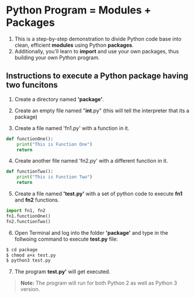 Python Program = Modules + Packages
====

  1. This is a step-by-step demonstration to divide Python code base into clean, efficient __modules__ using Python __packages__.
  2. Additionally, you'll learn to __import__ and use your own packages, thus building your own Python program.

## Instructions to execute a Python package having two funcitons

1. Create a directory named __'package'__.

2. Create an empty file named "__int__.py" (this will tell the interpreter that its a package)

3. Create a file named 'fn1.py' with a function in it.

```python
def functionOne():
    print("This is Function One")
    return
```

4. Create another file named 'fn2.py' with a different function in it.

```python
def functionTwo():
    print("This is Function Two")
    return
```

5. Create a file named __'test.py'__ with a set of python code to execute __fn1__ and __fn2__ functions.

```python
import fn1, fn2
fn1.functionOne()
fn2.functionTwo()
```

6. Open Terminal and log into the folder __'package'__ and type in the follwoing command to execute __test.py__ file:

```bash
$ cd package
$ chmod a+x test.py
$ python3 test.py
```

7. The program __test.py'__ will get executed.

> **Note:** The program will run for both Python 2 as well as Python 3 version.
